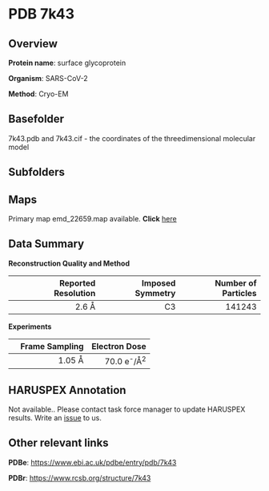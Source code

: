 # PDB 7k43

## Overview

**Protein name**: surface glycoprotein

**Organism**: SARS-CoV-2

**Method**: Cryo-EM



## Basefolder

7k43.pdb and 7k43.cif - the coordinates of the threedimensional molecular model

## Subfolders









## Maps

Primary map emd_22659.map available. **Click** [here](http://ftp.wwpdb.org/pub/emdb/structures/EMD-22659/map/) 

## Data Summary
**Reconstruction Quality and Method**

|   | Reported Resolution | Imposed Symmetry | Number of Particles |
|---|-------------:|----------------:|--------------:|
|   |2.6 Å|C3|141243|

**Experiments**

|   | Frame Sampling | Electron Dose |
|---|-------------:|----------------:|
|   |1.05 Å|70.0 e<sup>-</sup>/Å<sup>2</sup>|

## HARUSPEX Annotation

Not available.. Please contact task force manager to update HARUSPEX results. Write an [issue](https://github.com/thorn-lab/coronavirus_structural_task_force/issues) to us.

## Other relevant links 
**PDBe**:  https://www.ebi.ac.uk/pdbe/entry/pdb/7k43
 
**PDBr**: https://www.rcsb.org/structure/7k43 
